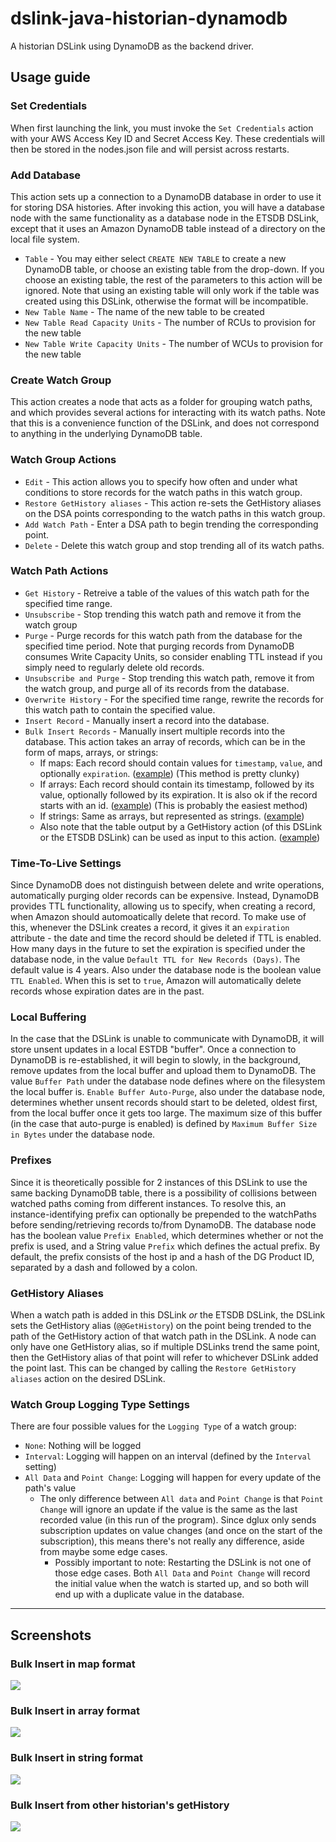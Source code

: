# dslink-java-historian-dynamodb

A historian DSLink using DynamoDB as the backend driver.

## Usage guide

### Set Credentials

When first launching the link, you must invoke the `Set Credentials` action with your AWS Access Key ID and Secret Access Key. These credentials will then be stored in the nodes.json file and will persist across restarts.

### Add Database

This action sets up a connection to a DynamoDB database in order to use it for storing DSA histories. After invoking this action, you will have a database node with the same functionality as a database node in the ETSDB DSLink, except that it uses an Amazon DynamoDB table instead of a directory on the local file system.

- `Table` - You may either select `CREATE NEW TABLE` to create a new DynamoDB table, or choose an existing table from the drop-down. If you choose an existing table, the rest of the parameters to this action will be ignored. Note that using an existing table will only work if the table was created using this DSLink, otherwise the format will be incompatible.
- `New Table Name` - The name of the new table to be created
- `New Table Read Capacity Units` - The number of RCUs to provision for the new table
- `New Table Write Capacity Units` - The number of WCUs to provision for the new table

### Create Watch Group

This action creates a node that acts as a folder for grouping watch paths, and which provides several actions for interacting with its watch paths. Note that this is a convenience function of the DSLink, and does not correspond to anything in the underlying DynamoDB table.

### Watch Group Actions

- `Edit` - This action allows you to specify how often and under what conditions to store records for the watch paths in this watch group.
- `Restore GetHistory aliases` - This action re-sets the GetHistory aliases on the DSA points corresponding to the watch paths in this watch group.
- `Add Watch Path` - Enter a DSA path to begin trending the corresponding point.
- `Delete` - Delete this watch group and stop trending all of its watch paths.

### Watch Path Actions

- `Get History` - Retreive a table of the values of this watch path for the specified time range.
- `Unsubscribe` - Stop trending this watch path and remove it from the watch group
- `Purge` - Purge records for this watch path from the database for the specified time period. Note that purging records from DynamoDB consumes Write Capacity Units, so consider enabling TTL instead if you simply need to regularly delete old records.
- `Unsubscribe and Purge` - Stop trending this watch path, remove it from the watch group, and purge all of its records from the database.
- `Overwrite History` - For the specified time range, rewrite the records for this watch path to contain the specified value.
- `Insert Record` - Manually insert a record into the database.
- `Bulk Insert Records` - Manually insert multiple records into the database. This action takes an array of records, which can be in the form of maps, arrays, or strings:
  - If maps: Each record should contain values for `timestamp`, `value`, and optionally `expiration`. ([example](#screenshot1)) (This method is pretty clunky)
  - If arrays: Each record should contain its timestamp, followed by its value, optionally followed by its expiration. It is also ok if the record starts with an id. ([example](#screenshot2)) (This is probably the easiest method)
  - If strings: Same as arrays, but represented as strings. ([example](#screenshot3))
  - Also note that the table output by a GetHistory action (of this DSLink or the ETSDB DSLink) can be used as input to this action. ([example](#screenshot4))

### Time-To-Live Settings

Since DynamoDB does not distinguish between delete and write operations, automatically purging older records can be expensive. Instead, DynamoDB provides TTL functionality, allowing us to specify, when creating a record, when Amazon should automoatically delete that record. To make use of this, whenever the DSLink creates a record, it gives it an `expiration` attribute - the date and time the record should be deleted if TTL is enabled. How many days in the future to set the expiration is specified under the database node, in the value `Default TTL for New Records (Days)`. The default value is 4 years. Also under the database node is the boolean value `TTL Enabled`. When this is set to `true`, Amazon will automatically delete records whose expiration dates are in the past.

### Local Buffering

In the case that the DSLink is unable to communicate with DynamoDB, it will store unsent updates in a local ESTDB "buffer". Once a connection to DynamoDB is re-established, it will begin to slowly, in the background, remove updates from the local buffer and upload them to DynamoDB. The value `Buffer Path` under the database node defines where on the filesystem the local buffer is. `Enable Buffer Auto-Purge`, also under the database node, determines whether unsent records should start to be deleted, oldest first, from the local buffer once it gets too large. The maximum size of this buffer (in the case that auto-purge is enabled) is defined by `Maximum Buffer Size in Bytes` under the database node.

### Prefixes

Since it is theoretically possible for 2 instances of this DSLink to use the same backing DynamoDB table, there is a possibility of collisions between watched paths coming from different instances. To resolve this, an instance-identifying prefix can optionally be prepended to the watchPaths before sending/retrieving records to/from DynamoDB. The database node has the boolean value `Prefix Enabled`, which determines whether or not the prefix is used, and a String value `Prefix` which defines the actual prefix. By default, the prefix consists of the host ip and a hash of the DG Product ID, separated by a dash and followed by a colon.

### GetHistory Aliases

When a watch path is added in this DSLink _or_ the ETSDB DSLink, the DSLink sets the GetHistory alias (`@@GetHistory`) on the point being trended to the path of the GetHistory action of that watch path in the DSLink. A node can only have one GetHistory alias, so if multiple DSLinks trend the same point, then the GetHistory alias of that point will refer to whichever DSLink added the point last. This can be changed by calling the `Restore GetHistory aliases` action on the desired DSLink. 

### Watch Group Logging Type Settings

There are four possible values for the `Logging Type` of a watch group:
- `None`: Nothing will be logged
- `Interval`: Logging will happen on an interval (defined by the `Interval` setting)
- `All Data` and `Point Change`: Logging will happen for every update of the path's value
  - The only difference between `All data` and `Point Change` is that `Point Change` will ignore an update if the value is the same as the last recorded value (in this run of the program). Since dglux only sends subscription updates on value changes (and once on the start of the subscription), this means there's not really any difference, aside from maybe some edge cases.
    - Possibly important to note: Restarting the DSLink is not one of those edge cases. Both `All Data` and `Point Change` will record the initial value when the watch is started up, and so both will end up with a duplicate value in the database. 

--------------------------------------------------------------------------------------------
## Screenshots

### Bulk Insert in map format <a name="screenshot1"></a>
<img src="docs/bulkinsertmap.PNG"  />

### Bulk Insert in array format <a name="screenshot2"></a>
<img src="docs/bulkinserttable.PNG"  />

### Bulk Insert in string format <a name="screenshot3"></a>
<img src="docs/bulkinsertstrings.PNG"  />

### Bulk Insert from other historian's getHistory <a name="screenshot4"></a>
<img src="docs/bulkinsertfromhistory.PNG" />
